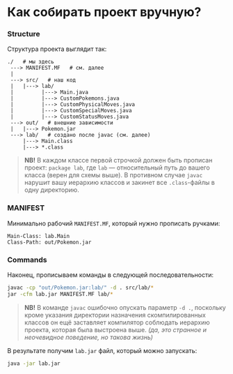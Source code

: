 # Как собирать проект вручную?

### Structure

Структура проекта выглядит так:

```
./   # мы здесь
 ---> MANIFEST.MF   # см. далее
 |
 ---> src/   # наш код
 |   |---> lab/
 |         |---> Main.java
 |         |---> CustomPokemons.java
 |         |---> CustomPhysicalMoves.java
 |         |---> CustomSpecialMoves.java
 |         |---> CustomStatusMoves.java
 ---> out/   # внешние зависимости
 |   |---> Pokemon.jar
 ---> lab/   # создано после javac (см. далее)
     |---> Main.class
     |---> *.class
```

> **NB!** В каждом классе первой строчкой должен быть прописан проект: `package lab`, где `lab` — относительный путь до вашего класса (верен для схемы выше). В противном случае `javac` нарушит вашу иерархию классов и закинет все `.class`-файлы в одну директорию. 

### MANIFEST

Минимально рабочий `MANIFEST.MF`, который нужно прописать ручками:

```
Main-Class: lab.Main
Class-Path: out/Pokemon.jar
```

### Commands

Наконец, прописываем команды в следующей последовательности:

```bash
javac -cp "out/Pokemon.jar:lab/" -d . src/lab/*
jar -cfm lab.jar MANIFEST.MF lab/*
```

> **NB!** В команде `javac` ошибочно опускать параметр `-d .`, поскольку кроме указания директории назначения скомпилированных классов он ещё заставляет компилятор соблюдать иерархию проекта, которая была выстроена выше. _(да, это странное и неочевидное поведение, но такова жизнь)_ 

В результате получим `lab.jar` файл, который можно запускать:

```bash
java -jar lab.jar
```
